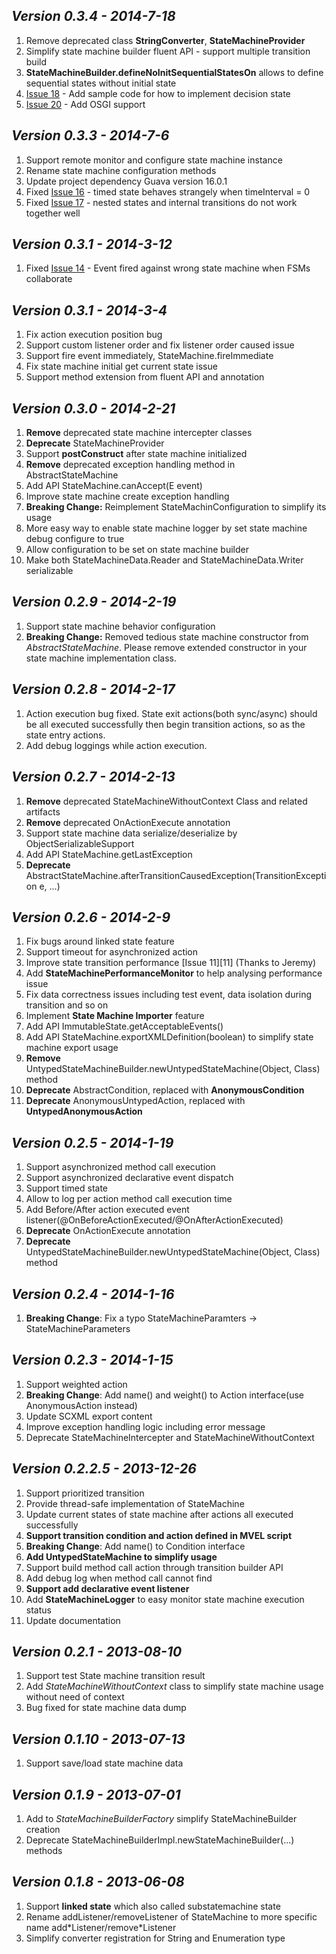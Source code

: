 *Version 0.3.4 - 2014-7-18*
---  
1. Remove deprecated class **StringConverter**, **StateMachineProvider**
2. Simplify state machine builder fluent API - support multiple transition build
3. **StateMachineBuilder.defineNoInitSequentialStatesOn** allows to define sequential states without initial state
4. [Issue 18](https://github.com/hekailiang/squirrel/pull/18) - Add sample code for how to implement decision state
5. [Issue 20](https://github.com/hekailiang/squirrel/pull/20) - Add OSGI support

*Version 0.3.3 - 2014-7-6*
---
1. Support remote monitor and configure state machine instance
2. Rename state machine configuration methods
3. Update project dependency Guava version 16.0.1
4. Fixed [Issue 16](https://github.com/hekailiang/squirrel/issues/16) - timed state behaves strangely when timeInterval = 0
5. Fixed [Issue 17](https://github.com/hekailiang/squirrel/issues/17) - nested states and internal transitions do not work together well


*Version 0.3.1 - 2014-3-12* 
---
1. Fixed [Issue 14](https://github.com/hekailiang/squirrel/issues/14) - Event fired against wrong state machine when FSMs collaborate   

*Version 0.3.1 - 2014-3-4*  
---
1. Fix action execution position bug  
2. Support custom listener order and fix listener order caused issue  
3. Support fire event immediately, StateMachine.fireImmediate  
4. Fix state machine initial get current state issue  
5. Support method extension from fluent API and annotation  

*Version 0.3.0 - 2014-2-21*
---
1. **Remove** deprecated state machine intercepter classes  
2. **Deprecate** StateMachineProvider  
3. Support **postConstruct** after state machine initialized  
4. **Remove** deprecated exception handling method in AbstractStateMachine  
5. Add API StateMachine.canAccept(E event)  
6. Improve state machine create exception handling  
7. **Breaking Change:** Reimplement StateMachinConfiguration to simplify its usage    
8. More easy way to enable state machine logger by set state machine debug configure to true  
9. Allow configuration to be set on state machine builder  
10. Make both StateMachineData.Reader and StateMachineData.Writer serializable  

*Version 0.2.9 - 2014-2-19*
---
1. Support state machine behavior configuration  
2. **Breaking Change:** Removed tedious state machine constructor from *AbstractStateMachine*. Please remove extended constructor in your state machine implementation class.  

*Version 0.2.8 - 2014-2-17*
--- 
1. Action execution bug fixed. State exit actions(both sync/async) should be all executed successfully then begin transition actions, so as the state entry actions.   
2. Add debug loggings while action execution.

*Version 0.2.7 - 2014-2-13*  
---
1. **Remove** deprecated StateMachineWithoutContext Class and related artifacts  
2. **Remove** deprecated OnActionExecute annotation  
3. Support state machine data serialize/deserialize by ObjectSerializableSupport  
4. Add API StateMachine.getLastException  
5. **Deprecate** AbstractStateMachine.afterTransitionCausedException(TransitionException e, ...)  

*Version 0.2.6 - 2014-2-9*  
---
1. Fix bugs around linked state feature  
2. Support timeout for asynchronized action  
3. Improve state transition performance [Issue 11][11] (Thanks to Jeremy)  
4. Add **StateMachinePerformanceMonitor** to help analysing performance issue  
5. Fix data correctness issues including test event, data isolation during transition and so on  
6. Implement **State Machine Importer** feature  
7. Add API ImmutableState.getAcceptableEvents()  
8. Add API StateMachine.exportXMLDefinition(boolean) to simplify state machine export usage   
9. **Remove** UntypedStateMachineBuilder.newUntypedStateMachine(Object, Class) method  
10. **Deprecate** AbstractCondition, replaced with **AnonymousCondition**  
11. **Deprecate** AnonymousUntypedAction, replaced with **UntypedAnonymousAction**  
  
*Version 0.2.5 - 2014-1-19*  
---
1. Support asynchronized method call execution  
2. Support asynchronized declarative event dispatch  
3. Support timed state  
4. Allow to log per action method call execution time  
5. Add Before/After action executed event listener(@OnBeforeActionExecuted/@OnAfterActionExecuted)  
6. **Deprecate** OnActionExecute annotation  
7. **Deprecate** UntypedStateMachineBuilder.newUntypedStateMachine(Object, Class<T>) method  

*Version 0.2.4 - 2014-1-16*  
---
1. **Breaking Change**: Fix a typo StateMachineParamters -> StateMachineParameters  

*Version 0.2.3 - 2014-1-15*  
---
1. Support weighted action  
2. **Breaking Change**: Add name() and weight() to Action interface(use AnonymousAction instead)  
3. Update SCXML export content  
4. Improve exception handling logic including error message  
5. Deprecate StateMachineIntercepter and StateMachineWithoutContext  

*Version 0.2.2.5 - 2013-12-26*  
---
1. Support prioritized transition  
2. Provide thread-safe implementation of StateMachine  
3. Update current states of state machine after actions all executed successfully  
4. **Support transition condition and action defined in MVEL script**  
5. **Breaking Change**: Add name() to Condition interface  
6. **Add UntypedStateMachine to simplify usage**  
7. Support build method call action through transition builder API  
8. Add debug log when method call cannot find  
9. **Support add declarative event listener**  
10. Add **StateMachineLogger** to easy monitor state machine execution status  
11. Update documentation

*Version 0.2.1 - 2013-08-10*  
---
1. Support test State machine transition result  
2. Add *StateMachineWithoutContext* class to simplify state machine usage without need of context  
3. Bug fixed for state machine data dump

*Version 0.1.10 - 2013-07-13*  
---
1. Support save/load state machine data
  
*Version 0.1.9  - 2013-07-01*  
---
1. Add to *StateMachineBuilderFactory* simplify StateMachineBuilder creation  
2. Deprecate StateMachineBuilderImpl.newStateMachineBuilder(...) methods
 
*Version 0.1.8  - 2013-06-08*  
---
1. Support **linked state** which also called substatemachine state  
2. Rename addListener/removeListener of StateMachine to more specific name add\*Listener/remove\*Listener  
3. Simplify converter registration for String and Enumeration type  
 